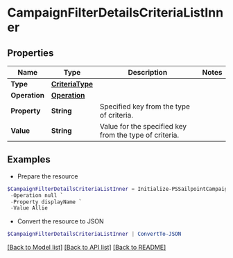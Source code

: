 # CampaignFilterDetailsCriteriaListInner
## Properties

Name | Type | Description | Notes
------------ | ------------- | ------------- | -------------
**Type** | [**CriteriaType**](CriteriaType.md) |  | 
**Operation** | [**Operation**](Operation.md) |  | 
**Property** | **String** | Specified key from the type of criteria. | 
**Value** | **String** | Value for the specified key from the type of criteria. | 

## Examples

- Prepare the resource
```powershell
$CampaignFilterDetailsCriteriaListInner = Initialize-PSSailpointCampaignFilterDetailsCriteriaListInner  -Type null `
 -Operation null `
 -Property displayName `
 -Value Allie
```

- Convert the resource to JSON
```powershell
$CampaignFilterDetailsCriteriaListInner | ConvertTo-JSON
```

[[Back to Model list]](../README.md#documentation-for-models) [[Back to API list]](../README.md#documentation-for-api-endpoints) [[Back to README]](../README.md)

